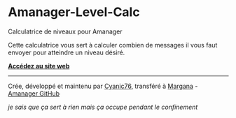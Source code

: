# Amanager-Level-Calc

Calculatrice de niveaux pour Amanager

Cette calculatrice vous sert à calculer combien de messages il vous faut envoyer pour atteindre un niveau désiré.

**[Accédez au site web](https://margana314.github.io/Amanager-Level-Calc)**

---

Crée, développé et maintenu par [Cyanic76](https://github.com/Cyanic76), transféré à [Margana](https://github.com/Margana314) - [Amanager GitHub](https://github.com/Margana314/Amanager)

*je sais que ça sert à rien mais ça occupe pendant le confinement*
